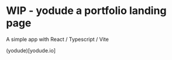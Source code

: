 # WIP - yodude a portfolio landing page

A simple app with React / Typescript / Vite

(yodude)[yodude.io]
